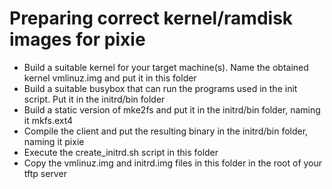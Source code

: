 # Preparing correct kernel/ramdisk images for pixie

- Build a suitable kernel for your target machine(s). Name the obtained kernel
  vmlinuz.img and put it in this folder
- Build a suitable busybox that can run the programs used in the init script.
  Put it in the initrd/bin folder
- Build a static version of mke2fs and put it in the initrd/bin folder, naming
  it mkfs.ext4
- Compile the client and put the resulting binary in the initrd/bin folder,
  naming it pixie
- Execute the create_initrd.sh script in this folder
- Copy the vmlinuz.img and initrd.img files in this folder in the root of your
  tftp server


